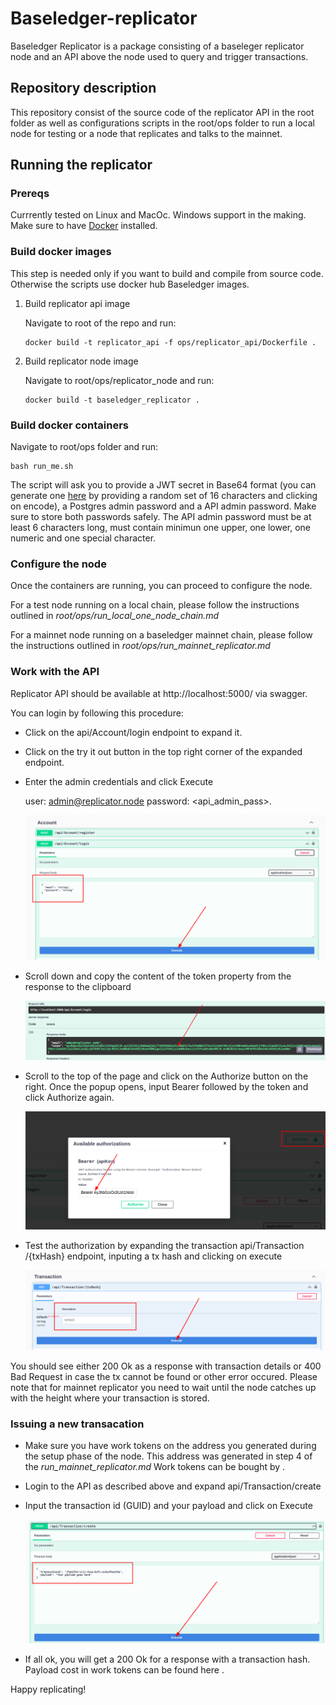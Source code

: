 # Baseledger-replicator
Baseledger Replicator is a package consisting of a baseleger replicator node and an API above the node used to query and trigger transactions.  

## Repository description

This repository consist of the source code of the replicator API in the root folder as well as configurations scripts in the root/ops folder to run a local node for testing or a node that replicates and talks to the mainnet.

## Running the replicator

### Prereqs

Currrently tested on Linux and MacOc. Windows support in the making. Make sure to have [Docker](https://www.docker.com/) installed.

### Build docker images

This step is needed only if you want to build and compile from source code. Otherwise the scripts use docker hub Baseledger images.

1. Build replicator api image

   Navigate to root of the repo and run: 

       docker build -t replicator_api -f ops/replicator_api/Dockerfile .

2. Build replicator node image

   Navigate to root/ops/replicator_node and run: 
    
       docker build -t baseledger_replicator .

### Build docker containers

Navigate to root/ops folder and run:

    bash run_me.sh

The script will ask you to provide a JWT secret in Base64 format (you can generate one [here](https://www.base64encode.org/) by providing a random set of 16 characters and clicking on encode), a Postgres admin password and a API admin password. Make sure to store both passwords safely. The API admin password must be at least 6 characters long, must contain minimun one upper, one lower, one numeric and one special character.

### Configure the node

Once the containers are running, you can proceed to configure the node.

For a test node running on a local chain, please follow the instructions outlined in *root/ops/run_local_one_node_chain.md*

For a mainnet node running on a baseledger mainnet chain, please follow the instructions outlined in *root/ops/run_mainnet_replicator.md*

### Work with the API

Replicator API should be available at http://localhost:5000/ via swagger. 

You can login by following this procedure:

* Click on the api/Account/login endpoint to expand it.

* Click on the try it out button in the top right corner of the expanded endpoint.

* Enter the admin credentials and click Execute

    user: admin@replicator.node password: <api_admin_pass>.

  ![Login](/Assets/login.png?raw=true "Logging in")

* Scroll down and copy the content of the token property from the response to the clipboard

  ![Token](/Assets/token.png?raw=true "Copying the token")

* Scroll to the top of the page and click on the Authorize button on the right. Once the popup opens, input Bearer followed by the token and click Authorize again.

  ![Authorize](/Assets/authorize.png?raw=true "Authorizing")


* Test the authorization by expanding the transaction api​/Transaction​/{txHash} endpoint, inputing a tx hash and clicking on execute

    ![Query Tx](/Assets/queryTx.png?raw=true "Querying the node")


You should see either 200 Ok as a response with transaction details or 400 Bad Request in case the tx cannot be found or other error occured. Please note that for mainnet replicator you need to wait until the node catches up with the height where your transaction is stored.

### Issuing a new transacation

* Make sure you have work tokens on the address you generated during the setup phase of the node. This address was generated in step 4 of the *run_mainnet_replicator.md* Work tokens can be bought by <TODO>.


* Login to the API as described above and expand api/Transaction​/create 

* Input the transaction id (GUID) and your payload and click on Execute

    ![Create Tx](/Assets/createTx.png?raw=true "Creating a new transaction")

* If all ok, you will get a 200 Ok for a response with a transaction hash. Payload cost in work tokens can be found here <TODO>.

Happy replicating!